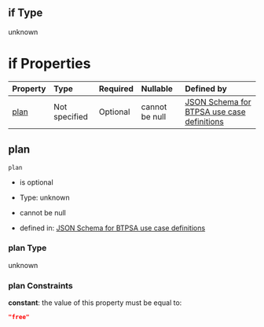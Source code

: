 ## if Type

unknown

# if Properties

| Property      | Type          | Required | Nullable       | Defined by                                                                                                                                                                                                                                  |
| :------------ | :------------ | :------- | :------------- | :------------------------------------------------------------------------------------------------------------------------------------------------------------------------------------------------------------------------------------------ |
| [plan](#plan) | Not specified | Optional | cannot be null | [JSON Schema for BTPSA use case definitions](btpsa-usecase-properties-services-items-allof-1-then-allof-15-then-allof-0-if-properties-plan.md "undefined#/properties/services/items/allOf/1/then/allOf/15/then/allOf/0/if/properties/plan") |

## plan



`plan`

*   is optional

*   Type: unknown

*   cannot be null

*   defined in: [JSON Schema for BTPSA use case definitions](btpsa-usecase-properties-services-items-allof-1-then-allof-15-then-allof-0-if-properties-plan.md "undefined#/properties/services/items/allOf/1/then/allOf/15/then/allOf/0/if/properties/plan")

### plan Type

unknown

### plan Constraints

**constant**: the value of this property must be equal to:

```json
"free"
```
